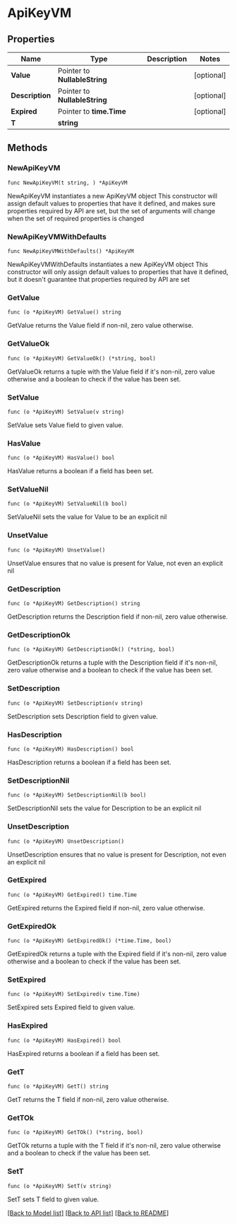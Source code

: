# ApiKeyVM

## Properties

Name | Type | Description | Notes
------------ | ------------- | ------------- | -------------
**Value** | Pointer to **NullableString** |  | [optional] 
**Description** | Pointer to **NullableString** |  | [optional] 
**Expired** | Pointer to **time.Time** |  | [optional] 
**T** | **string** |  | 

## Methods

### NewApiKeyVM

`func NewApiKeyVM(t string, ) *ApiKeyVM`

NewApiKeyVM instantiates a new ApiKeyVM object
This constructor will assign default values to properties that have it defined,
and makes sure properties required by API are set, but the set of arguments
will change when the set of required properties is changed

### NewApiKeyVMWithDefaults

`func NewApiKeyVMWithDefaults() *ApiKeyVM`

NewApiKeyVMWithDefaults instantiates a new ApiKeyVM object
This constructor will only assign default values to properties that have it defined,
but it doesn't guarantee that properties required by API are set

### GetValue

`func (o *ApiKeyVM) GetValue() string`

GetValue returns the Value field if non-nil, zero value otherwise.

### GetValueOk

`func (o *ApiKeyVM) GetValueOk() (*string, bool)`

GetValueOk returns a tuple with the Value field if it's non-nil, zero value otherwise
and a boolean to check if the value has been set.

### SetValue

`func (o *ApiKeyVM) SetValue(v string)`

SetValue sets Value field to given value.

### HasValue

`func (o *ApiKeyVM) HasValue() bool`

HasValue returns a boolean if a field has been set.

### SetValueNil

`func (o *ApiKeyVM) SetValueNil(b bool)`

 SetValueNil sets the value for Value to be an explicit nil

### UnsetValue
`func (o *ApiKeyVM) UnsetValue()`

UnsetValue ensures that no value is present for Value, not even an explicit nil
### GetDescription

`func (o *ApiKeyVM) GetDescription() string`

GetDescription returns the Description field if non-nil, zero value otherwise.

### GetDescriptionOk

`func (o *ApiKeyVM) GetDescriptionOk() (*string, bool)`

GetDescriptionOk returns a tuple with the Description field if it's non-nil, zero value otherwise
and a boolean to check if the value has been set.

### SetDescription

`func (o *ApiKeyVM) SetDescription(v string)`

SetDescription sets Description field to given value.

### HasDescription

`func (o *ApiKeyVM) HasDescription() bool`

HasDescription returns a boolean if a field has been set.

### SetDescriptionNil

`func (o *ApiKeyVM) SetDescriptionNil(b bool)`

 SetDescriptionNil sets the value for Description to be an explicit nil

### UnsetDescription
`func (o *ApiKeyVM) UnsetDescription()`

UnsetDescription ensures that no value is present for Description, not even an explicit nil
### GetExpired

`func (o *ApiKeyVM) GetExpired() time.Time`

GetExpired returns the Expired field if non-nil, zero value otherwise.

### GetExpiredOk

`func (o *ApiKeyVM) GetExpiredOk() (*time.Time, bool)`

GetExpiredOk returns a tuple with the Expired field if it's non-nil, zero value otherwise
and a boolean to check if the value has been set.

### SetExpired

`func (o *ApiKeyVM) SetExpired(v time.Time)`

SetExpired sets Expired field to given value.

### HasExpired

`func (o *ApiKeyVM) HasExpired() bool`

HasExpired returns a boolean if a field has been set.

### GetT

`func (o *ApiKeyVM) GetT() string`

GetT returns the T field if non-nil, zero value otherwise.

### GetTOk

`func (o *ApiKeyVM) GetTOk() (*string, bool)`

GetTOk returns a tuple with the T field if it's non-nil, zero value otherwise
and a boolean to check if the value has been set.

### SetT

`func (o *ApiKeyVM) SetT(v string)`

SetT sets T field to given value.



[[Back to Model list]](../README.md#documentation-for-models) [[Back to API list]](../README.md#documentation-for-api-endpoints) [[Back to README]](../README.md)


